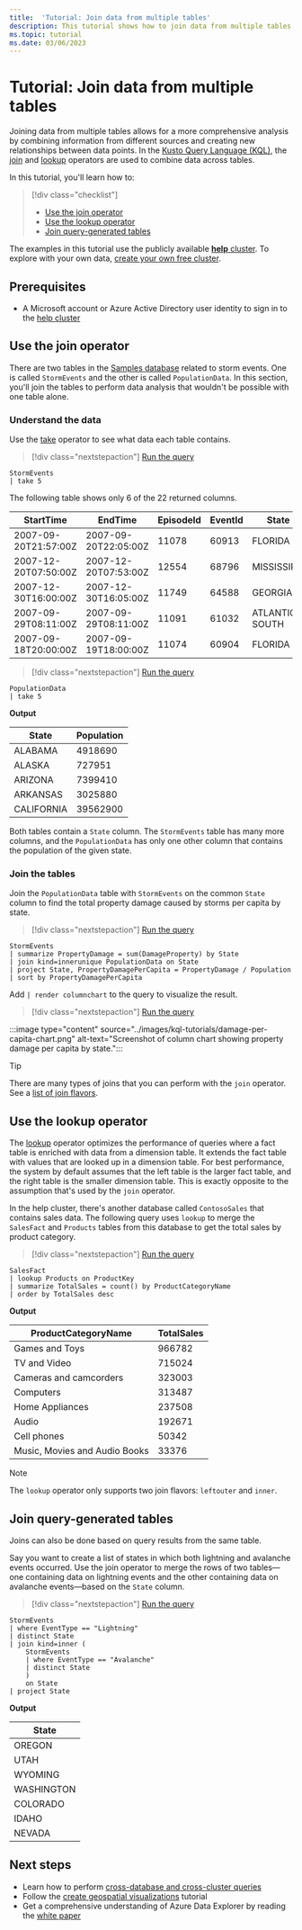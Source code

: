 ```yaml
---
title:  'Tutorial: Join data from multiple tables'
description: This tutorial shows how to join data from multiple tables using the Kusto Query Language.
ms.topic: tutorial
ms.date: 03/06/2023
---
```


# Tutorial: Join data from multiple tables

Joining data from multiple tables allows for a more comprehensive analysis by combining information from different sources and creating new relationships between data points. In the [Kusto Query Language (KQL)](../index.md), the [join](../joinoperator.md) and [lookup](../lookupoperator.md) operators are used to combine data across tables.

In this tutorial, you'll learn how to:

> [!div class="checklist"]
>
> * [Use the join operator](#use-the-join-operator)
> * [Use the lookup operator](#use-the-lookup-operator)
> * [Join query-generated tables](#join-query-generated-tables)

The examples in this tutorial use the publicly available [**help** cluster](https://help.kusto.windows.net/Samples). To explore with your own data, [create your own free cluster](../../../start-for-free-web-ui.md).

## Prerequisites

* A Microsoft account or Azure Active Directory user identity to sign in to the [help cluster](https://dataexplorer.azure.com/clusters/help)

## Use the join operator

There are two tables in the [Samples database](https://dataexplorer.azure.com/clusters/help/databases/Samples) related to storm events. One is called `StormEvents` and the other is called `PopulationData`. In this section, you'll join the tables to perform data analysis that wouldn't be possible with one table alone.

### Understand the data

Use the [take](../takeoperator.md) operator to see what data each table contains.

> [!div class="nextstepaction"]
> <a href="https://dataexplorer.azure.com/clusters/help/databases/Samples?query=H4sIAAAAAAAAAwsuyS/KdS1LzSspVuCqUShJzE5VMAUAP49+9hUAAAA=" target="_blank">Run the query</a>

```Kusto
StormEvents 
| take 5
```

The following table shows only 6 of the 22 returned columns.

|StartTime|EndTime|EpisodeId|EventId|State|EventType|...|
|--|--|--|--|--|--|--|
|2007-09-20T21:57:00Z|2007-09-20T22:05:00Z|11078|60913|FLORIDA|Tornado|...|
|2007-12-20T07:50:00Z|2007-12-20T07:53:00Z|12554|68796|MISSISSIPPI|Thunderstorm Wind|...|
|2007-12-30T16:00:00Z|2007-12-30T16:05:00Z|11749|64588|GEORGIA|Thunderstorm Wind|...|
|2007-09-29T08:11:00Z|2007-09-29T08:11:00Z|11091|61032|ATLANTIC SOUTH|Waterspout|...|
|2007-09-18T20:00:00Z|2007-09-19T18:00:00Z|11074|60904|FLORIDA|Heavy Rain|...|

> [!div class="nextstepaction"]
> <a href="https://dataexplorer.azure.com/clusters/help/databases/Samples?query=H4sIAAAAAAAAAwvILyjNSSzJzM9zSSxJVOCqUShJzE5VMAUAJEMCyxgAAAA=" target="_blank">Run the query</a>

```kusto
PopulationData 
| take 5
```

**Output**

|State|Population|
|--|--|
|ALABAMA|4918690|
|ALASKA|727951|
|ARIZONA|7399410|
|ARKANSAS|3025880|
|CALIFORNIA|39562900|

Both tables contain a `State` column. The `StormEvents` table has many more columns, and the `PopulationData` has only one other column that contains the population of the given state.

### Join the tables

Join the `PopulationData` table with `StormEvents` on the common `State` column to find the total property damage caused by storms per capita by state.

> [!div class="nextstepaction"]
> <a href="https://dataexplorer.azure.com/clusters/help/databases/Samples?query=H4sIAAAAAAAAA3WOQQrCQAxF954iSwXBE8yqdV/oCaIGSXWSMc0IFQ/fGYoiBZefn/fzeleLxyeJj5s3jDlGNH4RdKaJzKcWI14JQq22S/hUOzhN0Ds6FXJQFrixXAKLkGXhRy4rmvIdnVVadASV730yHejsS96v3nVkDSYuRFiLHH42q7CaV40//AyUi5Na3gAAAA==" target="_blank">Run the query</a>

```kusto
StormEvents
| summarize PropertyDamage = sum(DamageProperty) by State
| join kind=innerunique PopulationData on State
| project State, PropertyDamagePerCapita = PropertyDamage / Population
| sort by PropertyDamagePerCapita
```

Add `| render columnchart` to the query to visualize the result.

> [!div class="nextstepaction"]
> <a href="https://dataexplorer.azure.com/clusters/help/databases/Samples?query=H4sIAAAAAAAAA3WOwQrCQAxE735FjgqCX9CT9V7oF8Q2aGo3WdOsUPHj3aUoUvA4zLyZaV0tnB4kPm1eMKUQ0PhJ0JhGMp9rDHghqIq1XcTH2sF5htbRKZODssCNpa9YhCwJ31Nu0ZhGdFap0RFUvvloOlDni96v5hqyI0bORLU+cvjpLIfVvNz4w+eEkfRk0OmYgnRXNH8DzTGGOPMAAAA=" target="_blank">Run the query</a>

:::image type="content" source="../images/kql-tutorials/damage-per-capita-chart.png" alt-text="Screenshot of column chart showing property damage per capita by state.":::

> [!TIP]
> There are many types of joins that you can perform with the `join` operator. See a [list of join flavors](../joinoperator.md#returns).

## Use the lookup operator

The [lookup](../lookupoperator.md) operator optimizes the performance of queries where a fact table is enriched with data from a dimension table. It extends the fact table with values that are looked up in a dimension table. For best performance, the system by default assumes that the left table is the larger fact table, and the right table is the smaller dimension table. This is exactly opposite to the assumption that's used by the `join` operator.

In the help cluster, there's another database called `ContosoSales` that contains sales data. The following query uses `lookup` to merge the `SalesFact` and `Products` tables from this database to get the total sales by product category.

> [!div class="nextstepaction"]
> <a href="https://dataexplorer.azure.com/clusters/help/databases/ContosoSales?query=H4sIAAAAAAAAAwtOzEktdktMLuGqUcjJz88uLVAIKMpPKU0uKVbIz4OxvVMrgfLFpbm5iUWZVakKIfkliTnBIK0KtgrJ+aV5JRqaCkmVMOXOiSWp6flFlX6JualAfflFKalFIGkkbSmpxckAoEL9GXwAAAA=" target="_blank">Run the query</a>

```kusto
SalesFact
| lookup Products on ProductKey
| summarize TotalSales = count() by ProductCategoryName
| order by TotalSales desc
```

**Output**

|ProductCategoryName|TotalSales|
|--|--|
|Games and Toys|966782|
|TV and Video|715024|
|Cameras and camcorders |323003|
|Computers|313487|
|Home Appliances|237508|
|Audio|192671|
|Cell phones|50342|
|Music, Movies and Audio Books|33376|

> [!NOTE]
> The `lookup` operator only supports two join flavors: `leftouter` and `inner`.

## Join query-generated tables

Joins can also be done based on query results from the same table.

Say you want to create a list of states in which both lightning and avalanche events occurred. Use the join operator to merge the rows of two tables—one containing data on lightning events and the other containing data on avalanche events—based on the `State` column.

> [!div class="nextstepaction"]
> <a href="https://dataexplorer.azure.com/clusters/help/databases/Samples?query=H4sIAAAAAAAAAwsuyS/KdS1LzSsp5qpRKM9ILUpVAHNDKgtSFWxtFZR8MtMzSvIy89KVgApSMotLMvOSSxSCSxJLUoECWfmZeQrZmXkptpl5ealFChpcCkAQjDBVASyA3WjHssScxLzkjFQlqCI040GCmmAyPw9uY0FRflYqTAkAZG8iCb8AAAA=" target="_blank">Run the query</a>

```kusto
StormEvents
| where EventType == "Lightning"
| distinct State
| join kind=inner (
    StormEvents 
    | where EventType == "Avalanche"
    | distinct State
    )
    on State
| project State
```

**Output**

|State|
|--|
|OREGON|
|UTAH|
|WYOMING|
|WASHINGTON|
|COLORADO|
|IDAHO|
|NEVADA|

## Next steps

* Learn how to perform [cross-database and cross-cluster queries](../cross-cluster-or-database-queries.md)
* Follow the [create geospatial visualizations](create-geospatial-visualizations.md) tutorial
* Get a comprehensive understanding of Azure Data Explorer by reading the [white paper](https://azure.microsoft.com/mediahandler/files/resourcefiles/azure-data-explorer/Azure_Data_Explorer_white_paper.pdf)
